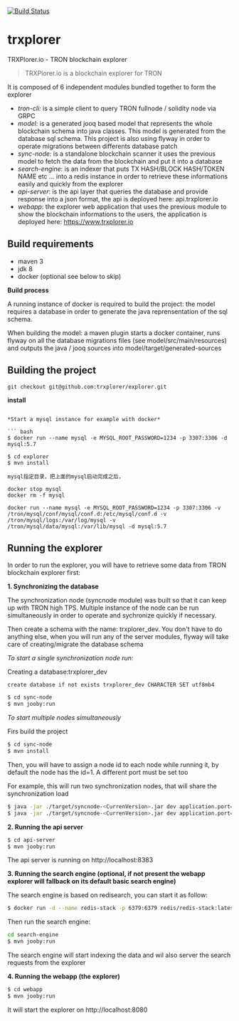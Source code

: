 [![Build Status](https://travis-ci.org/trxplorer/explorer.svg?branch=master)](https://travis-ci.org/trxplorer/explorer)

# trxplorer
TRXPlorer.io - TRON blockchain explorer

> TRXPlorer.io is a blockchain explorer for TRON 

It is composed of 6 independent modules bundled together to form the explorer

- *tron-cli:* is a simple client to query TRON fullnode / solidity node via GRPC
- *model:* is a generated jooq based model that represents the whole blockchain schema into java classes. This model is generated from the database sql schema. This project is also using flyway in order to operate migrations between differents database patch
- *sync-node:* is a standalone blockchain scanner it uses the previous model to fetch the data from the blockchain and put it into a database
- *search-engine*: is an indexer that puts TX HASH/BLOCK HASH/TOKEN NAME etc ... into a redis instance in order to retrieve these informations easily and quickly from the explorer
- *api-server*: is the api layer that queries the database and provide response into a json format, the api is deployed here: api.trxplorer.io
- *webapp*: the explorer web application that uses the previous module to show the blockchain informations to the users, the application is deployed here: https://www.trxplorer.io

## Build requirements

- maven 3
- jdk 8
- docker (optional see below to skip)

**Build process**

A running instance of docker is required to build the project: the model requires a database in order to generate the java reprensentation of the sql schema.

When building the model: a maven plugin starts a docker container, runs flyway on all the database migrations files (see model/src/main/resources) and outputs the java / jooq sources into model/target/generated-sources


## Building the project

``` downloading
git checkout git@github.com:trxplorer/explorer.git

```

**install**
``` 

*Start a mysql instance for example with docker*

``` bash
$ docker run --name mysql -e MYSQL_ROOT_PASSWORD=1234 -p 3307:3306 -d mysql:5.7

$ cd explorer
$ mvn install

```

```
mysql指定目录，把上面的mysql启动完成之后，

docker stop mysql
docker rm -f mysql

docker run --name mysql -e MYSQL_ROOT_PASSWORD=1234 -p 3307:3306 -v /tron/mysql/conf/mysql/conf.d:/etc/mysql/conf.d -v /tron/mysql/logs:/var/log/mysql -v /tron/mysql/data/mysql:/var/lib/mysql -d mysql:5.7
```

## Running the explorer

In order to run the explorer, you will have to retrieve some data from TRON blockchain explorer first:

**1. Synchronizing the database**

The synchronization node (syncnode module) was built so that it can keep up with TRON high TPS. Multiple instance of the node can be run simultaneously in order to operate and sychronize quickly if necessary.

Then create a schema with the name: trxplorer_dev. You don't have to do anything else, when you will run any of the server modules, flyway will take care of creating/migrate the database schema


*To start a single synchronization node run:*

Creating a database:trxplorer_dev

```
create database if not exists trxplorer_dev CHARACTER SET utf8mb4
```

``` bash
$ cd sync-node
$ mvn jooby:run
```

*To start multiple nodes simultaneously*

Firs build the project
``` bash
$ cd sync-node
$ mvn install
```

Then, you will have to assign a node id to each node while running it, by default the node has the id=1. A different port must be set too

For example, this will run two synchronization nodes, that will share the synchronization load

``` bash
$ java -jar ./target/syncnode-<CurrenVersion>.jar dev application.port=8282 node.id=1 
$ java -jar ./target/syncnode-<CurrenVersion>.jar dev application.port=8383 node.id=2
```

**2. Running the api server**

``` bash
$ cd api-server
$ mvn jooby:run
```
The api server is running on http://localhost:8383


**3. Running the search engine (optional, if not present the webapp explorer will fallback on its default basic search engine)**

The search engine is based on redisearch, you can start it as follow:

``` bash
$ docker run -d --name redis-stack -p 6379:6379 redis/redis-stack:latest
```

Then run the search engine:

``` bash
cd search-engine
$ mvn jooby:run
```

The search engine will start indexing the data and wil also server the search requests from the explorer

**4. Running the webapp (the explorer)**

``` bash
$ cd webapp
$ mvn jooby:run
```

It will start the explorer on http://localhost:8080
 







